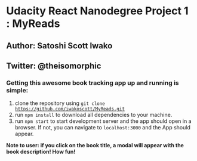 # Udacity React Nanodegree Project 1 : MyReads 
## Author: Satoshi Scott Iwako
## Twitter: @theisomorphic

### Getting this awesome book tracking app up and running is simple:

1. clone the repository using <code>git clone https://github.com/iwakoscott/MyReads.git</code>
2. run <code>npm install</code> to download all dependencies to your machine.
3. run <code>npm start</code> to start development server and the app should open in a browser. If not, you can navigate to <code>localhost:3000</code> and the App should appear.

**Note to user: if you click on the book title, a modal will appear with the book description! How fun!**